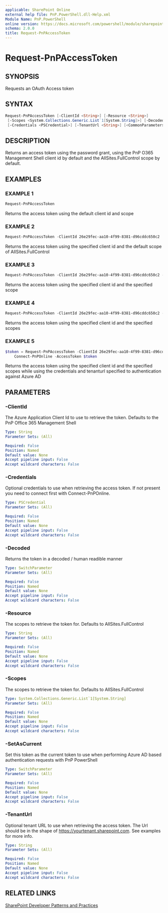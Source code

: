 ```yaml
---
applicable: SharePoint Online
external help file: PnP.PowerShell.dll-Help.xml
Module Name: PnP.PowerShell
online version: https://docs.microsoft.com/powershell/module/sharepoint-pnp/request-pnpaccesstoken
schema: 2.0.0
title: Request-PnPAccessToken
---
```


# Request-PnPAccessToken

## SYNOPSIS
Requests an OAuth Access token

## SYNTAX

```powershell
Request-PnPAccessToken [-ClientId <String>] [-Resource <String>]
 [-Scopes <System.Collections.Generic.List`1[System.String]>] [-Decoded] [-SetAsCurrent]
 [-Credentials <PSCredential>] [-TenantUrl <String>] [<CommonParameters>]
```

## DESCRIPTION
Returns an access token using the password grant, using the PnP O365 Management Shell client id by default and the AllSites.FullControl scope by default.

## EXAMPLES

### EXAMPLE 1
```powershell
Request-PnPAccessToken
```

Returns the access token using the default client id and scope

### EXAMPLE 2
```powershell
Request-PnPAccessToken -ClientId 26e29fec-aa10-4f99-8381-d96cddc650c2
```

Returns the access token using the specified client id and the default scope of AllSites.FullControl

### EXAMPLE 3
```powershell
Request-PnPAccessToken -ClientId 26e29fec-aa10-4f99-8381-d96cddc650c2 -Scopes Group.ReadWrite.All
```

Returns the access token using the specified client id and the specified scope

### EXAMPLE 4
```powershell
Request-PnPAccessToken -ClientId 26e29fec-aa10-4f99-8381-d96cddc650c2 -Scopes Group.ReadWrite.All, AllSites.FullControl
```

Returns the access token using the specified client id and the specified scopes

### EXAMPLE 5
```powershell
$token = Request-PnPAccessToken -ClientId 26e29fec-aa10-4f99-8381-d96cddc650c2 -Resource https://contoso.sharepoint.com -Credentials (Get-Credential) -TenantUrl https://contoso.sharepoint.com
    Connect-PnPOnline -AccessToken $token
```

Returns the access token using the specified client id and the specified scopes while using the credentials and tenanturl specified to authentication against Azure AD

## PARAMETERS

### -ClientId
The Azure Application Client Id to use to retrieve the token. Defaults to the PnP Office 365 Management Shell

```yaml
Type: String
Parameter Sets: (All)

Required: False
Position: Named
Default value: None
Accept pipeline input: False
Accept wildcard characters: False
```

### -Credentials
Optional credentials to use when retrieving the access token. If not present you need to connect first with Connect-PnPOnline.

```yaml
Type: PSCredential
Parameter Sets: (All)

Required: False
Position: Named
Default value: None
Accept pipeline input: False
Accept wildcard characters: False
```

### -Decoded
Returns the token in a decoded / human readible manner

```yaml
Type: SwitchParameter
Parameter Sets: (All)

Required: False
Position: Named
Default value: None
Accept pipeline input: False
Accept wildcard characters: False
```

### -Resource
The scopes to retrieve the token for. Defaults to AllSites.FullControl

```yaml
Type: String
Parameter Sets: (All)

Required: False
Position: Named
Default value: None
Accept pipeline input: False
Accept wildcard characters: False
```

### -Scopes
The scopes to retrieve the token for. Defaults to AllSites.FullControl

```yaml
Type: System.Collections.Generic.List`1[System.String]
Parameter Sets: (All)

Required: False
Position: Named
Default value: None
Accept pipeline input: False
Accept wildcard characters: False
```

### -SetAsCurrent
Set this token as the current token to use when performing Azure AD based authentication requests with PnP PowerShell

```yaml
Type: SwitchParameter
Parameter Sets: (All)

Required: False
Position: Named
Default value: None
Accept pipeline input: False
Accept wildcard characters: False
```

### -TenantUrl
Optional tenant URL to use when retrieving the access token. The Url should be in the shape of https://yourtenant.sharepoint.com. See examples for more info.

```yaml
Type: String
Parameter Sets: (All)

Required: False
Position: Named
Default value: None
Accept pipeline input: False
Accept wildcard characters: False
```

## RELATED LINKS

[SharePoint Developer Patterns and Practices](https://aka.ms/sppnp)